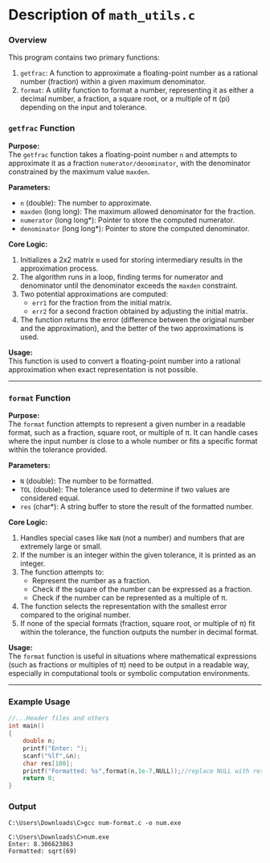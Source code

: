 # Description of `math_utils.c`

### Overview
This program contains two primary functions:

1. `getfrac`: A function to approximate a floating-point number as a rational number (fraction) within a given maximum denominator.
2. `format`: A utility function to format a number, representing it as either a decimal number, a fraction, a square root, or a multiple of π (pi) depending on the input and tolerance.

### `getfrac` Function

**Purpose:**  
The `getfrac` function takes a floating-point number `n` and attempts to approximate it as a fraction `numerator/denominator`, with the denominator constrained by the maximum value `maxden`.

**Parameters:**
- `n` (double): The number to approximate.
- `maxden` (long long): The maximum allowed denominator for the fraction.
- `numerator` (long long*): Pointer to store the computed numerator.
- `denominator` (long long*): Pointer to store the computed denominator.

**Core Logic:**  
1. Initializes a 2x2 matrix `m` used for storing intermediary results in the approximation process.
2. The algorithm runs in a loop, finding terms for numerator and denominator until the denominator exceeds the `maxden` constraint.
3. Two potential approximations are computed:
   - `err1` for the fraction from the initial matrix.
   - `err2` for a second fraction obtained by adjusting the initial matrix.
4. The function returns the error (difference between the original number and the approximation), and the better of the two approximations is used.

**Usage:**  
This function is used to convert a floating-point number into a rational approximation when exact representation is not possible.

---

### `format` Function

**Purpose:**  
The `format` function attempts to represent a given number in a readable format, such as a fraction, square root, or multiple of π. It can handle cases where the input number is close to a whole number or fits a specific format within the tolerance provided.

**Parameters:**
- `N` (double): The number to be formatted.
- `TOL` (double): The tolerance used to determine if two values are considered equal.
- `res` (char*): A string buffer to store the result of the formatted number.

**Core Logic:**  
1. Handles special cases like `NaN` (not a number) and numbers that are extremely large or small.
2. If the number is an integer within the given tolerance, it is printed as an integer.
3. The function attempts to:
   - Represent the number as a fraction.
   - Check if the square of the number can be expressed as a fraction.
   - Check if the number can be represented as a multiple of π.
4. The function selects the representation with the smallest error compared to the original number.
5. If none of the special formats (fraction, square root, or multiple of π) fit within the tolerance, the function outputs the number in decimal format.

**Usage:**  
The `format` function is useful in situations where mathematical expressions (such as fractions or multiples of π) need to be output in a readable way, especially in computational tools or symbolic computation environments.

---

### Example Usage

```c
//...Header files and others
int main()
{
	double n;
	printf("Enter: ");
	scanf("%lf",&n);
	char res[100];
	printf("Formatted: %s",format(n,1e-7,NULL));//replace NULL with res if you want to store output
	return 0;
}
```
### Output  
```shell
C:\Users\Downloads\C>gcc num-format.c -o num.exe

C:\Users\Downloads\C>num.exe
Enter: 8.306623863
Formatted: sqrt(69)
```
